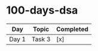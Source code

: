 # 100-days-dsa
| Day    | Topic   | Completed      |
|--------|---------|----------------|
| Day 1  | Task 3  | [x]            |
            
